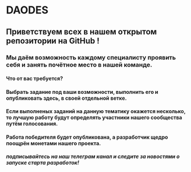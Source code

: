 # DAODES
## Приветствуем всех в нашем открытом репозитории на GitHub !
### Мы даём возможность каждому специалисту проявить себя и занять почётное место в нашей команде.
#### Что от вас требуется? 
#### Выбрать задание под ваши возможности, выполнить его и опубликовать здесь, в своей отдельной ветке. 
#### Если выполненых заданий на данную тематику окажется несколько, то лучшую работу будут определять участники нашего сообщества путём голосования. 
#### Работа победителя будет опубликована, а разработчик щедро поощрён монетами нашего проекта.

##### подписывайтесь на наш телеграм канал и следите за новостями о запуске старта разработок!
